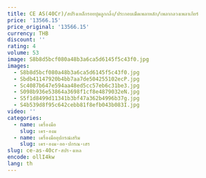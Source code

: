 ```yaml
---
title: CE AS(40Cr)/สปริงเหล็กรอยบุ๋มลูกกลิ้ง/ประกอบเม็ดเพลาหลัก/เพลากลวงเพลาเกียร์
price: '13566.15'
price_original: '13566.15'
currency: THB
discount: ''
rating: 4
volume: 53
image: S8b8d5bcf080a48b3a6ca5d6145f5c43f0.jpg
images:
  - S8b8d5bcf080a48b3a6ca5d6145f5c43f0.jpg
  - Sbdb41147920b4bb7aa7de504255102ecP.jpg
  - Sc4087b647e594aa48ed5cc57eb6c31be3.jpg
  - S098b936e53864a3698f1cf8e4879032eN.jpg
  - S5f1d8499d11341b3bf47a362b4996b37g.jpg
  - S4b539d8f95c642cebb81f8efb043b083I.jpg
video: ''
categories:
  - name: เครื่องมือ
    slug: เคร-องม
  - name: เครื่องมืออุปกรณ์เสริม
    slug: เคร-องม-ออ-ปกรณ-เสร
slug: ce-as-40cr-สปร-งเหล
encode: ollI4kw
lang: th
---
```

  